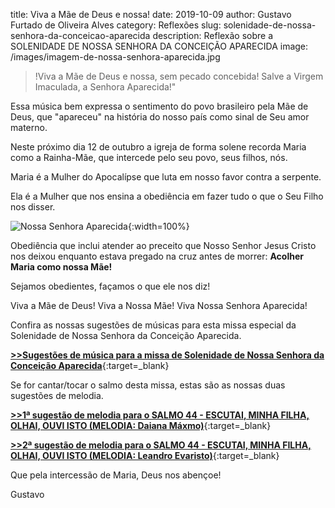 ﻿title: Viva a Mãe de Deus e nossa!
date: 2019-10-09
author: Gustavo Furtado de Oliveira Alves
category: Reflexões
slug: solenidade-de-nossa-senhora-da-conceicao-aparecida
description: Reflexão sobre a SOLENIDADE DE NOSSA SENHORA DA CONCEIÇÃO APARECIDA
image: /images/imagem-de-nossa-senhora-aparecida.jpg

> !Viva a Mãe de Deus e nossa, sem pecado concebida! Salve a Virgem Imaculada, a Senhora Aparecida!"

Essa música bem expressa o sentimento do povo brasileiro pela Mãe de Deus,
que "apareceu" na história do nosso país como sinal de Seu amor materno.

Neste próximo dia 12 de outubro a igreja de forma solene recorda Maria como a Rainha-Mãe, que intercede pelo seu povo, seus filhos, nós.

Maria é a Mulher do Apocalípse que luta em nosso favor contra a serpente.

Ela é a Mulher que nos ensina a obediência em fazer tudo o que o Seu Filho nos disser.

![Nossa Senhora Aparecida](/images/imagem-de-nossa-senhora-aparecida.jpg){:width=100%}

Obediência que inclui atender ao preceito que Nosso Senhor Jesus Cristo nos deixou enquanto estava pregado na cruz antes de morrer: <strong>Acolher Maria como nossa Mãe!</strong>

Sejamos obedientes, façamos o que ele nos diz!

Viva a Mãe de Deus! Viva a Nossa Mãe! Viva Nossa Senhora Aparecida!

Confira as nossas sugestões de músicas para esta missa especial 
da Solenidade de Nossa Senhora da Conceição Aparecida.

[**>>Sugestões de música para a missa de Solenidade de Nossa Senhora da Conceição Aparecida**](http://musicasparamissa.com.br/sugestoes-para/solenidade-de-nossa-senhora-da-conceicao-aparecida){:target=\_blank}

Se for cantar/tocar o salmo desta missa, estas são as nossas duas sugestões de melodia.

[**>>1ª sugestão de melodia para o SALMO 44 - ESCUTAI, MINHA FILHA, OLHAI, OUVI ISTO (MELODIA: Daiana Máxmo)**](https://musicasparamissa.com.br/musica/salmo-44/){:target=\_blank}

[**>>2ª sugestão de melodia para o SALMO 44 - ESCUTAI, MINHA FILHA, OLHAI, OUVI ISTO (MELODIA: Leandro Evaristo)**](https://musicasparamissa.com.br/musica/salmo-44-45-escutai-minha-filha/){:target=\_blank}

Que pela intercessão de Maria, Deus nos abençoe!

Gustavo
